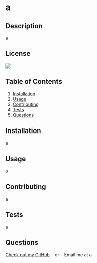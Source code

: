 # a
  ## Description
  a

  ## License
  [<img src="https://img.shields.io/badge/License-MIT-blue.svg?logo=LOGO">](LINK)

  ## Table of Contents
  1. [Installation](#Installation)
  2. [Usage](#Usage)
  3. [Contributing](#Contributing)
  4. [Tests](#Tests)
  5. [Questions](#Questions)

  ## Installation
  a

  ## Usage
  a

  ## Contributing
  a

  ## Tests
  a

  ## Questions
  [Check out my GitHub](https://github.com/a)
  --or--
  Email me at a
